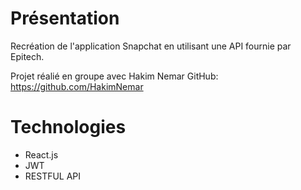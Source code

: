 # Présentation
Recréation de l'application Snapchat en utilisant une API fournie par Epitech.

Projet réalié en groupe avec Hakim Nemar
GitHub: https://github.com/HakimNemar

# Technologies

- React.js
- JWT
- RESTFUL API
